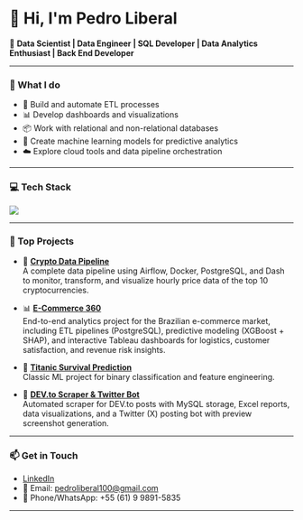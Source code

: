 # 👋 Hi, I'm Pedro Liberal

🎯 **Data Scientist | Data Engineer | SQL Developer | Data Analytics Enthusiast | Back End Developer**

---

### 💼 What I do
- 🔄 Build and automate ETL processes
- 📊 Develop dashboards and visualizations
- 📦 Work with relational and non-relational databases
- 🤖 Create machine learning models for predictive analytics
- ☁️ Explore cloud tools and data pipeline orchestration

---

### 💻 Tech Stack

<div align="left">
  <img src="https://skillicons.dev/icons?i=aws,azure,docker,eclipse,git,github,js,linux,linkedin,matlab,mysql,postgresql,pycharm,python,sklearn,tensorflow,vscode,windows" />
</div>

---

### 📂 Top Projects

- 🚀 [**Crypto Data Pipeline**](https://github.com/pedrinhenrik/crypto-data-pipeline)  
  A complete data pipeline using Airflow, Docker, PostgreSQL, and Dash to monitor, transform, and visualize hourly price data of the top 10 cryptocurrencies.

- 📊 [**E-Commerce 360**](https://github.com/pedrinhenrik/ecommerce-360)  
  End-to-end analytics project for the Brazilian e-commerce market, including ETL pipelines (PostgreSQL), predictive modeling (XGBoost + SHAP), and interactive Tableau dashboards for logistics, customer satisfaction, and revenue risk insights.

- 🧠 [**Titanic Survival Prediction**](https://github.com/pedrinhenrik/falcon9-landing-prediction)  
  Classic ML project for binary classification and feature engineering.

- 📑 [**DEV.to Scraper & Twitter Bot**](https://github.com/pedrinhenrik/devto-scraper)  
  Automated scraper for DEV.to posts with MySQL storage, Excel reports, data visualizations, and a Twitter (X) posting bot with preview screenshot generation.


---

### 📫 Get in Touch

- [LinkedIn](https://www.linkedin.com/in/pedrinhenrik)  
- 📧 Email: pedroliberal100@gmail.com
- 📱 Phone/WhatsApp: +55 (61) 9 9891-5835
---
